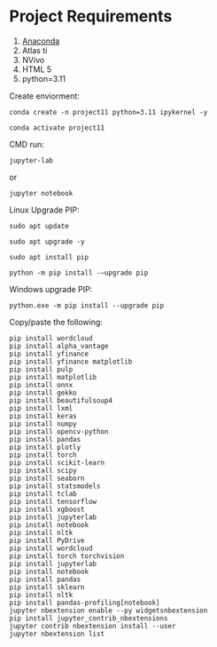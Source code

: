 # Project Requirements

1. [Anaconda](https://www.anaconda.com/installation-success?source=installer)
2. Atlas ti
3. NVivo
4. HTML 5
5. python=3.11

Create enviorment:
```
conda create -n project11 python=3.11 ipykernel -y
```
```
conda activate project11
```

CMD run:

```
jupyter-lab
```

or

```
jupyter notebook
```

Linux Upgrade PIP:

```
sudo apt update
```

```
sudo apt upgrade -y
```

```
sudo apt install pip
```

```
python -m pip install -–upgrade pip
```

Windows upgrade PIP:
```
python.exe -m pip install --upgrade pip
```





Copy/paste the following:

```
pip install wordcloud
pip install alpha_vantage
pip install yfinance
pip install yfinance matplotlib
pip install pulp
pip install matplotlib
pip install onnx
pip install gekko
pip install beautifulsoup4
pip install lxml
pip install keras
pip install numpy
pip install opencv-python
pip install pandas
pip install plotly
pip install torch
pip install scikit-learn
pip install scipy
pip install seaborn
pip install statsmodels
pip install tclab
pip install tensorflow
pip install xgboost
pip install jupyterlab
pip install notebook
pip install nltk
pip install PyDrive
pip install wordcloud
pip install torch torchvision
pip install jupyterlab
pip install notebook
pip install pandas
pip install sklearn
pip install nltk
pip install pandas-profiling[notebook]
jupyter nbextension enable --py widgetsnbextension
pip install jupyter_contrib_nbextensions
jupyter contrib nbextension install --user
jupyter nbextension list
```
